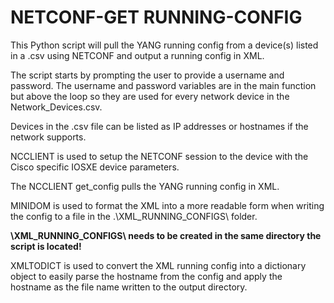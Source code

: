 # NETCONF-GET RUNNING-CONFIG
This Python script will pull the YANG running config from a device(s) listed in a .csv using NETCONF and output a running config in XML. 

The script starts by prompting the user to provide a username and password. The username and password variables are in the main function but above the loop so they are used for every network device in the Network_Devices.csv. 

Devices in the .csv file can be listed as IP addresses or hostnames if the network supports. 

NCCLIENT is used to setup the NETCONF session to the device with the Cisco specific IOSXE device parameters. 

The NCCLIENT get_config pulls the YANG running config in XML. 

MINIDOM is used to format the XML into a more readable form when writing the config to a file in the .\XML_RUNNING_CONFIGS\ folder.

**\XML_RUNNING_CONFIGS\ needs to be created in the same directory the script is located!**

XMLTODICT is used to convert the XML running config into a dictionary object to easily parse the hostname from the config and apply the hostname as the file name written to the output directory.
